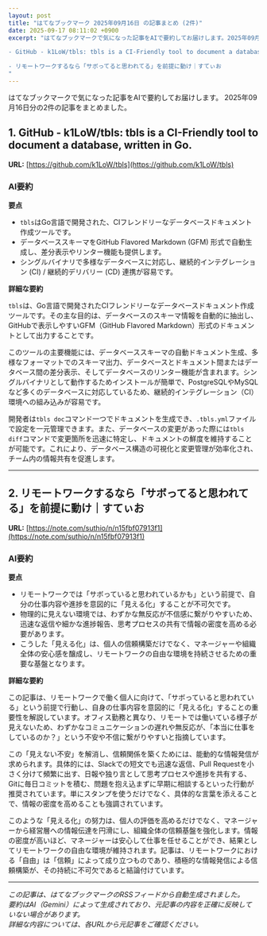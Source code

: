 ```yaml
---
layout: post
title: "はてなブックマーク 2025年09月16日 の記事まとめ (2件)"
date: 2025-09-17 08:11:02 +0900
excerpt: "はてなブックマークで気になった記事をAIで要約してお届けします。2025年09月16日分の2件の記事をまとめました。

- GitHub - k1LoW/tbls: tbls is a CI-Friendly tool to document a database, written in Go.

- リモートワークするなら「サボってると思われてる」を前提に動け｜すてぃお
"
---
```


はてなブックマークで気になった記事をAIで要約してお届けします。
2025年09月16日分の2件の記事をまとめました。

## 1. GitHub - k1LoW/tbls: tbls is a CI-Friendly tool to document a database, written in Go.

**URL:** [https://github.com/k1LoW/tbls](https://github.com/k1LoW/tbls)

### AI要約

**要点**

*   `tbls`はGo言語で開発された、CIフレンドリーなデータベースドキュメント作成ツールです。
*   データベーススキーマをGitHub Flavored Markdown (GFM) 形式で自動生成し、差分表示やリンター機能も提供します。
*   シングルバイナリで多様なデータベースに対応し、継続的インテグレーション (CI) / 継続的デリバリー (CD) 連携が容易です。

**詳細な要約**

`tbls`は、Go言語で開発されたCIフレンドリーなデータベースドキュメント作成ツールです。その主な目的は、データベースのスキーマ情報を自動的に抽出し、GitHubで表示しやすいGFM（GitHub Flavored Markdown）形式のドキュメントとして出力することです。

このツールの主要機能には、データベーススキーマの自動ドキュメント生成、多様なフォーマットでのスキーマ出力、データベースとドキュメント間またはデータベース間の差分表示、そしてデータベースのリンター機能が含まれます。シングルバイナリとして動作するためインストールが簡単で、PostgreSQLやMySQLなど多くのデータベースに対応しているため、継続的インテグレーション（CI）環境への組み込みが容易です。

開発者は`tbls doc`コマンド一つでドキュメントを生成でき、`.tbls.yml`ファイルで設定を一元管理できます。また、データベースの変更があった際には`tbls diff`コマンドで変更箇所を迅速に特定し、ドキュメントの鮮度を維持することが可能です。これにより、データベース構造の可視化と変更管理が効率化され、チーム内の情報共有を促進します。

---

## 2. リモートワークするなら「サボってると思われてる」を前提に動け｜すてぃお

**URL:** [https://note.com/suthio/n/n15fbf07913f1](https://note.com/suthio/n/n15fbf07913f1)

### AI要約

**要点**

*   リモートワークでは「サボっていると思われているかも」という前提で、自分の仕事内容や進捗を意図的に「見える化」することが不可欠です。
*   物理的に見えない環境では、わずかな無反応が不信感に繋がりやすいため、迅速な返信や細かな進捗報告、思考プロセスの共有で情報の密度を高める必要があります。
*   こうした「見える化」は、個人の信頼構築だけでなく、マネージャーや組織全体の安心感を醸成し、リモートワークの自由な環境を持続させるための重要な基盤となります。

**詳細な要約**

この記事は、リモートワークで働く個人に向けて、「サボっていると思われている」という前提で行動し、自身の仕事内容を意図的に「見える化」することの重要性を解説しています。オフィス勤務と異なり、リモートでは働いている様子が見えないため、わずかなコミュニケーションの遅れや無反応が、「本当に仕事をしているのか？」という不安や不信に繋がりやすいと指摘しています。

この「見えない不安」を解消し、信頼関係を築くためには、能動的な情報発信が求められます。具体的には、Slackでの短文でも迅速な返信、Pull Requestを小さく分けて頻繁に出す、日報や独り言として思考プロセスや進捗を共有する、Gitに毎日コミットを積む、問題を抱え込まずに早期に相談するといった行動が推奨されています。単にスタンプを使うだけでなく、具体的な言葉を添えることで、情報の密度を高めることも強調されています。

このような「見える化」の努力は、個人の評価を高めるだけでなく、マネージャーから経営層への情報伝達を円滑にし、組織全体の信頼基盤を強化します。情報の密度が高いほど、マネージャーは安心して仕事を任せることができ、結果としてリモートワークの自由な環境が維持されます。記事は、リモートワークにおける「自由」は「信頼」によって成り立つものであり、積極的な情報発信による信頼構築が、その持続に不可欠であると結論付けています。

---

*この記事は、はてなブックマークのRSSフィードから自動生成されました。*  
*要約はAI（Gemini）によって生成されており、元記事の内容を正確に反映していない場合があります。*  
*詳細な内容については、各URLから元記事をご確認ください。*
